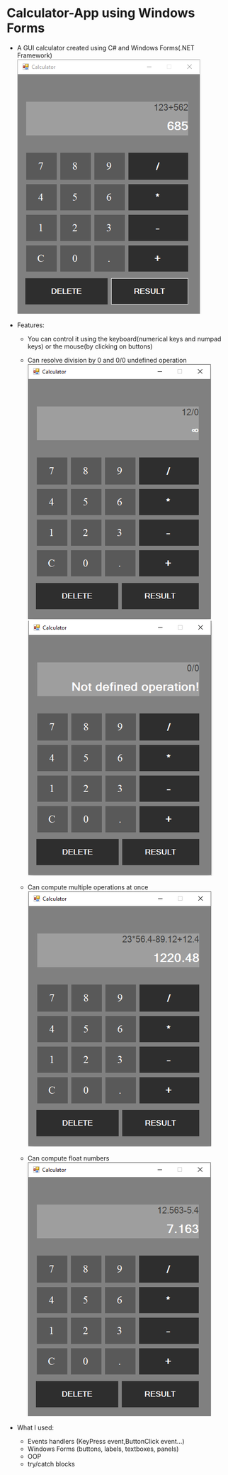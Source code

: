 # Calculator-App using Windows Forms 

* A GUI calculator created using C# and Windows Forms(.NET Framework)
![first](Resources/first.PNG)

* Features:
    * You can control it using the keyboard(numerical keys and numpad keys) or the mouse(by clicking on buttons)
    * Can resolve division by 0 and 0/0 undefined operation
    ![third](Resources/third.PNG)
    ![fourth](Resources/fourth.PNG)
    
    * Can compute multiple operations at once
    ![second](Resources/second.PNG)
    
    * Can compute float numbers
    ![fifth](Resources/fifth.PNG)

* What I used:
    * Events handlers (KeyPress event,ButtonClick event...)
    * Windows Forms (buttons, labels, textboxes, panels)
    * OOP
    * try/catch blocks
